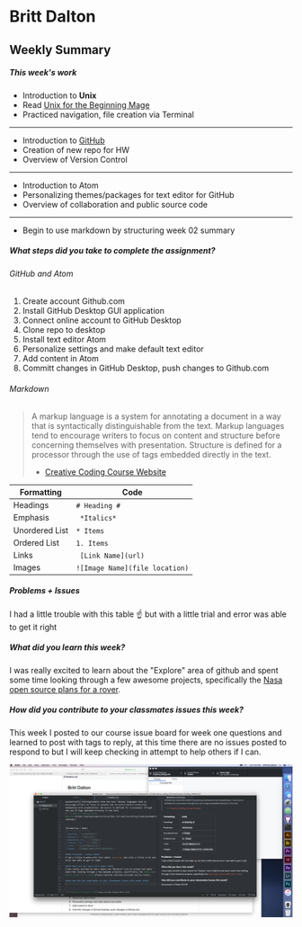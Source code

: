 # Britt Dalton #

## Weekly Summary ##

##### This week's work #####

* Introduction to **Unix**
* Read [Unix for the Beginning Mage](http://unixmages.com/ufbm.pdf)
* Practiced navigation, file creation via Terminal
---
* Introduction to [GitHub](https://github.com)
* Creation of new repo for HW
* Overview of Version Control
---
* Introduction to Atom
* Personalizing themes/packages for text editor for GitHub
* Overview of collaboration and public source code
---
* Begin to use markdown by structuring week 02 summary


##### What steps did you take to complete the assignment? #####

###### GitHub and Atom ######
1. Create account Github.com
2. Install GitHub Desktop GUI application
3. Connect online account to GitHub Desktop
3. Clone repo to desktop
4. Install text editor Atom
5. Personalize settings and make default text editor
6. Add content in Atom
7. Committ changes in GitHub Desktop, push changes to Github.com


###### Markdown ######
>A markup language is a system for annotating a document in a way that is syntactically distinguishable from the text. Markup languages tend to encourage writers to focus on content and structure before concerning themselves with presentation. Structure is defined for a processor through the use of tags embedded directly in the text.
> - [Creative Coding Course Website](https://montana-media-arts.github.io/creative-coding-1/modules/week-2/markup/)


|Formatting | Code|
|---------- | -----|
| Headings | `# Heading #`|
| Emphasis | ` *Italics*`|
| Unordered List | ` * Items `|
| Ordered List | ` 1. Items `|
| Links | ` [Link Name](url)`|
| Images | `![Image Name](file location)`|

##### Problems + Issues #####
I had a little trouble with this table :point_up: but with a little trial and error was able to get it right

##### What did you learn this week? #####
I was really excited to learn about the "Explore" area of github and spent some time looking through a few awesome projects, specifically the [Nasa open source plans for a rover](https://github.com/nasa-jpl/open-source-rover).

##### How did you contribute to your classmates issues this week? #####
This week I posted to our course issue board for week one questions and learned to post with tags to reply, at this time there are no issues posted to respond to but I will keep checking in attempt to help others if I can.


![Screenshot of Week 02 HW](/HW_02/week_02_screenshot.png)
